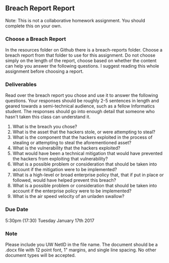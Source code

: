 ## Breach Report Report

Note: This is not a collaborative homework assignment. You should complete this on your own.

### Choose a Breach Report
In the resources folder on Github there is a breach-reports folder. Choose a breach report from that folder to use for this assignment. Do not choose simply on the length of the report, choose based on whether the content can help you answer the following questions. I suggest reading this whole assignment before choosing a report.

### Deliverables
Read over the breach report you chose and use it to answer the following questions. Your responses should be roughly 2-5 sentences in length and geared towards a semi-technical audience, such as a fellow Informatics student. The responses should go into enough detail that someone who hasn't taken this class can understand it.

1. What is the breach you chose?
2. What is the asset that the hackers stole, or were attempting to steal?
3. What is the component that the hackers exploited in the process of stealing or attempting to steal the aforementioned  asset?
4. What is the vulnerability that the hackers exploited?
5. What would have been a technical mitigation that would have prevented the hackers from exploiting that vulnerability?
6. What is a possible problem or consideration that should be taken into account if the mitigation were to be implemented?
7. What is a high-level or broad enterprise policy that, that if put in place or followed, would have helped prevent this breach?
8. What is a possible problem or consideration that should be taken into account if the enterprise policy were to be implemented?
9. What is the air speed velocity of an unladen swallow?

### Due Date
5:30pm (17:30) Tuesday January 17th 2017

### Note
Please include you UW NetID in the file name. The document should be a .docx file with 12 point font, 1" margins, and single line spacing. No other document types will be accepted.